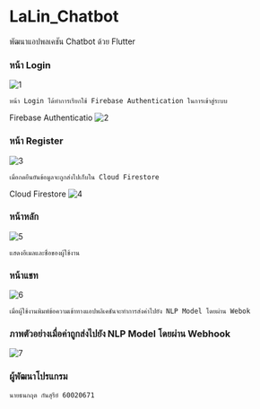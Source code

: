 # LaLin_Chatbot

พัฒนาแอปพลเคชัน Chatbot ด้วย Flutter

### หน้า Login
![1](https://user-images.githubusercontent.com/45454455/97809927-d7754a80-1ca2-11eb-8f2d-b6583d44c8e6.PNG)

```
หน้า Login ได้ทำการเรียกใช้ Firebase Authentication ในการเข้าสู่ระบบ
```
Firebase Authenticatio
![2](https://user-images.githubusercontent.com/45454455/97810068-ca0c9000-1ca3-11eb-911e-f9b538a8572e.PNG)

### หน้า Register
![3](https://user-images.githubusercontent.com/45454455/97810099-fa542e80-1ca3-11eb-879c-ecdade5aada2.PNG)

```
เมื่อกดยืนยันข้อมูลจะถูกส่งไปเก็บใน Cloud Firestore
```
Cloud Firestore
![4](https://user-images.githubusercontent.com/45454455/97810156-6c2c7800-1ca4-11eb-9aad-98f1cf8d02bb.PNG)

### หน้าหลัก
![5](https://user-images.githubusercontent.com/45454455/97810175-93834500-1ca4-11eb-823e-dad34c7c8784.PNG)

```
แสดงอีเมลและชื่อของผู้ใช้งาน
```

### หน้าแชท
![6](https://user-images.githubusercontent.com/45454455/97810270-3f2c9500-1ca5-11eb-84c7-ebdf8971aaef.PNG)

```
เมื่อผู้ใช้งานพิมพ์ข้อความเข้าทางแอปพลิเคชันจะทำการส่งค่าไปยัง NLP Model โดยผ่าน Webok
```
### ภาพตัวอย่างเมื่อค่าถูกส่งไปยัง NLP Model โดยผ่าน Webhook
![7](https://user-images.githubusercontent.com/45454455/97810333-aa766700-1ca5-11eb-9a03-520bfef933d4.PNG)


### ผู้พัฒนาโปรแกรม 
```
นายธนกฤต กันสุรีย์ 60020671
```
